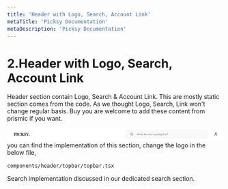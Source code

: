 ```yaml
---
title: 'Header with Logo, Search, Account Link'
metaTitle: 'Picksy Documentation'
metaDescription: 'Picksy Documentation'
---
```


# 2.Header with Logo, Search, Account Link

Header section contain Logo, Search & Account Link. This are mostly static section comes from the code. As we thought Logo, Search, Link won't change regular basis. Buy you are welcome to add these content from prismic if you want.

![](../assets/header.png)you can find the implementation of this section, change the logo in the below file,

```
components/header/topbar/topbar.tsx
```

Search implementation discussed in our dedicated search section.

